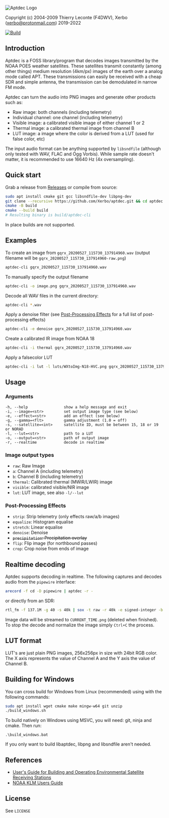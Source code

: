 ![Aptdec Logo](textlogo.png)

Copyright (c) 2004-2009 Thierry Leconte (F4DWV), Xerbo (xerbo@protonmail.com) 2019-2022

[![Build](https://github.com/Xerbo/aptdec/actions/workflows/build.yml/badge.svg?branch=master)](https://github.com/Xerbo/aptdec/actions/workflows/build.yml)

## Introduction

Aptdec is a FOSS library/program that decodes images transmitted by the NOAA POES weather satellites. These satellites transmit constantly (among other things) medium resolution (4km/px) images of the earth over a analog mode called APT.
These transmissions can easily be received with a cheap SDR and simple antenna, the transmission can be demodulated in narrow FM mode.

Aptdec can turn the audio into PNG images and generate other products such as:

 - Raw image: both channels (including telemetry)
 - Individual channel: one channel (including telemetry)
 - Visible image: a calibrated visible image of either channel 1 or 2
 - Thermal image: a calibrated thermal image from channel B
 - LUT image: a image where the color is derived from a LUT (used for false color, etc)

The input audio format can be anything supported by `libsndfile` (although only tested with WAV, FLAC and Ogg Vorbis). While sample rate doesn't matter, it is recommended to use 16640 Hz (4x oversampling).

## Quick start

Grab a release from [Releases](https://github.com/Xerbo/aptdec/releases) or compile from source:

```sh
sudo apt install cmake git gcc libsndfile-dev libpng-dev
git clone --recursive https://github.com/Xerbo/aptdec.git && cd aptdec
cmake -B build
cmake --build build
# Resulting binary is build/aptdec-cli
```

In place builds are not supported.

## Examples

To create an image from `gqrx_20200527_115730_137914960.wav` (output filename will be `gqrx_20200527_115730_137914960-raw.png`)
```sh
aptdec-cli gqrx_20200527_115730_137914960.wav
```

To manually specify the output filename
```sh
aptdec-cli -o image.png gqrx_20200527_115730_137914960.wav
```

Decode all WAV files in the current directory:
```sh
aptdec-cli *.wav
```

Apply a denoise filter (see [Post-Processing Effects](#post-processing-effects) for a full list of post-processing effects)
```sh
aptdec-cli -e denoise gqrx_20200527_115730_137914960.wav
```

Create a calibrated IR image from NOAA 18
```sh
aptdec-cli -i thermal gqrx_20200527_115730_137914960.wav
```

Apply a falsecolor LUT
```sh
aptdec-cli -i lut -l luts/WXtoImg-N18-HVC.png gqrx_20200527_115730_137914960.wav
```

## Usage

### Arguments

```
-h, --help                show a help message and exit
-i, --image=<str>         set output image type (see below)
-e, --effect=<str>        add an effect (see below)
-g, --gamma=<flt>         gamma adjustment (1.0 = off)
-s, --satellite=<int>     satellite ID, must be between 15, 18 or 19 or NORAD
-l, --lut=<str>           path to a LUT
-o, --output=<str>        path of output image
-r, --realtime            decode in realtime
```

### Image output types

 - `raw`: Raw Image
 - `a`: Channel A (including telemetry)
 - `b`: Channel B (including telemetry)
 - `thermal`: Calibrated thermal (MWIR/LWIR) image
 - `visible`: calibrated visible/NIR image
 - `lut`: LUT image, see also `-l/--lut`

### Post-Processing Effects

 - `strip`: Strip telemetry (only effects raw/a/b images)
 - `equalize`: Histogram equalise
 - `stretch`: Linear equalise
 - `denoise`: Denoise
 - ~~`precipitation`: Precipitation overlay~~
 - `flip`: Flip image (for northbound passes)
 - `crop`: Crop noise from ends of image

## Realtime decoding

Aptdec supports decoding in realtime. The following captures and decodes audio from the `pipewire` interface:

```sh
arecord -f cd -D pipewire | aptdec -r -
```

or directly from an SDR:

```sh
rtl_fm -f 137.1M -g 40 -s 40k | sox -t raw -r 40k -e signed-integer -b 16 - -t wav - | aptdec -r -
```

Image data will be streamed to `CURRENT_TIME.png` (deleted when finished). To stop the decode and normalize the image simply `Ctrl+C` the process.

## LUT format

LUT's are just plain PNG images, 256x256px in size with 24bit RGB color. The X axis represents the value of Channel A and the Y axis the value of Channel B.

## Building for Windows

You can cross build for Windows from Linux (recommended) using with the following commands:
```sh
sudo apt install wget cmake make mingw-w64 git unzip
./build_windows.sh
```

To build natively on Windows using MSVC, you will need: git, ninja and cmake. Then run:
```
.\build_windows.bat
```

If you only want to build libaptdec, libpng and libsndfile aren't needed.

## References

- [User's Guide for Building and Operating Environmental Satellite Receiving Stations](https://noaasis.noaa.gov/NOAASIS/pubs/Users_Guide-Building_Receive_Stations_March_2009.pdf)
- [NOAA KLM Users Guide](https://archive.org/details/noaa-klm-guide)

## License

See `LICENSE`
